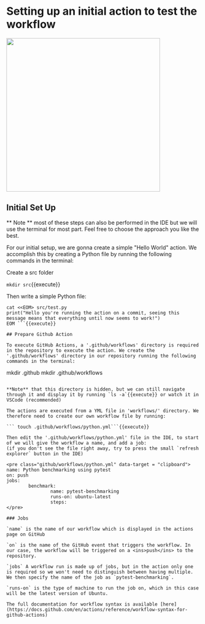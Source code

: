 # Setting up an initial action to test the workflow
<img src="https://github.com/jhammarstedt/katacoda-scenarios/blob/main/ghactionDemo/images/tut_part1.PNG?raw=true" height="400" />

## Initial Set Up

** Note ** most of these steps can also be performed in the IDE but we will use the terminal for most part. Feel free to choose the approach you like the best.

For our initial setup, we are gonna create a simple "Hello World" action. 
We accomplish this by creating a Python file by running the following commands in the terminal:

Create a src folder

```mkdir src```{{execute}}

Then write a simple Python file:

```
cat <<EOM> src/test.py
print("Hello you're running the action on a commit, seeing this message means that everything until now seems to work!")
EOM ```{{execute}}

## Prepare Github Action

To execute GitHub Actions, a '.github/workflows' directory is required in the repository to execute the action. We create the '.github/workflows' directory in our repository running the following commands in the terminal:

``` 
mkdir .github 
mkdir .github/workflows 
```{{execute}}

**Note** that this directory is hidden, but we can still navigate through it and display it by running `ls -a`{{execute}} or watch it in VSCode (recommended)

The actions are executed from a YML file in 'workflows/' directory. We therefore need to create our own workflow file by running:

``` touch .github/workflows/python.yml```{{execute}}

Then edit the '.github/workflows/python.yml' file in the IDE, to start of we will give the workflow a name, and add a job:
(if you don't see the file right away, try to press the small `refresh explorer` button in the IDE)

<pre class="github/workflows/python.yml" data-target = "clipboard">
name: Python benchmarking using pytest
on: push
jobs:
        benchmark:
                name: pytest-benchmarking
                runs-on: ubuntu-latest
                steps:
</pre>

### Jobs

`name` is the name of our workflow which is displayed in the actions page on GitHub

`on` is the name of the GitHub event that triggers the workflow. In our case, the workflow will be triggered on a <ins>push</ins> to the repository.

`jobs` A workflow run is made up of jobs, but in the action only one is required so we won't need to distinguish between having multiple. We then specify the name of the job as `pytest-benchmarking`. 

`runs-on` is the type of machine to run the job on, which in this case will be the latest version of Ubuntu.

The full documentation for workflow syntax is available [here](https://docs.github.com/en/actions/reference/workflow-syntax-for-github-actions)


